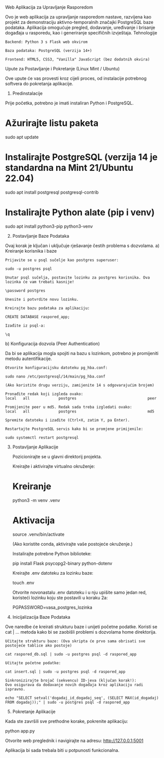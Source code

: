 Web Aplikacija za Upravljanje Rasporedom

Ovo je web aplikacija za upravljanje rasporedom nastave, razvijena kao projekt za demonstraciju aktivno-temporalnih značajki PostgreSQL baze podataka. Aplikacija omogućuje pregled, dodavanje, uređivanje i brisanje događaja u rasporedu, kao i generiranje specifičnih izvještaja.
Tehnologije

    Backend: Python 3 s Flask web okvirom

    Baza podataka: PostgreSQL (verzija 14+)

    Frontend: HTML5, CSS3, "Vanilla" JavaScript (bez dodatnih okvira)

Upute za Postavljanje i Pokretanje (Linux Mint / Ubuntu)

Ove upute će vas provesti kroz cijeli proces, od instalacije potrebnog softvera do pokretanja aplikacije.
1. Predinstalacije

Prije početka, potrebno je imati instaliran Python i PostgreSQL.

# Ažurirajte listu paketa
sudo apt update

# Instalirajte PostgreSQL (verzija 14 je standardna na Mint 21/Ubuntu 22.04)
sudo apt install postgresql postgresql-contrib

# Instalirajte Python alate (pip i venv)
sudo apt install python3-pip python3-venv

2. Postavljanje Baze Podataka

Ovaj korak je ključan i uključuje rješavanje čestih problema s dozvolama.
a) Kreiranje korisnika i baze

    Prijavite se u psql sučelje kao postgres superuser:

    sudo -u postgres psql

    Unutar psql sučelja, postavite lozinku za postgres korisnika. Ova lozinka će vam trebati kasnije!

    \password postgres

    Unesite i potvrdite novu lozinku.

    Kreirajte bazu podataka za aplikaciju:

    CREATE DATABASE raspored_app;

    Izađite iz psql-a:

    \q

b) Konfiguracija dozvola (Peer Authentication)

Da bi se aplikacija mogla spojiti na bazu s lozinkom, potrebno je promijeniti metodu autentifikacije.

    Otvorite konfiguracijsku datoteku pg_hba.conf:

    sudo nano /etc/postgresql/14/main/pg_hba.conf

    (Ako koristite drugu verziju, zamijenite 14 s odgovarajućim brojem)

    Pronađite redak koji izgleda ovako:
    local   all             postgres                                peer

    Promijenite peer u md5. Redak sada treba izgledati ovako:
    local   all             postgres                                md5

    Spremite datoteku i izađite (Ctrl+X, zatim Y, pa Enter).

    Restartajte PostgreSQL servis kako bi se promjene primijenile:

    sudo systemctl restart postgresql

3. Postavljanje Aplikacije

    Pozicionirajte se u glavni direktorij projekta.

    Kreirajte i aktivirajte virtualno okruženje:

    # Kreiranje
    python3 -m venv .venv

    # Aktivacija
    source .venv/bin/activate

    (Ako koristite conda, aktivirajte vaše postojeće okruženje.)

    Instalirajte potrebne Python biblioteke:

    pip install Flask psycopg2-binary python-dotenv

    Kreirajte .env datoteku za lozinku baze:

    touch .env

    Otvorite novonastalu .env datoteku i u nju upišite samo jedan red, koristeći lozinku koju ste postavili u koraku 2a:

    PGPASSWORD=vasa_postgres_lozinka

4. Inicijalizacija Baze Podataka

Ove naredbe će kreirati strukturu baze i unijeti početne podatke. Koristi se cat | ... metoda kako bi se zaobišli problemi s dozvolama home direktorija.

    Učitajte strukturu baze: (Ova skripta će prvo sama obrisati sve postojeće tablice ako postoje)

    cat raspored_db.sql | sudo -u postgres psql -d raspored_app

    Učitajte početne podatke:

    cat insert.sql | sudo -u postgres psql -d raspored_app

    Sinkronizirajte brojač (sekvencu) ID-jeva (ključan korak!):
    Ovo osigurava da dodavanje novih događaja kroz aplikaciju radi ispravno.

    echo "SELECT setval('dogadaj_id_dogadaj_seq', (SELECT MAX(id_dogadaj) FROM dogadaj));" | sudo -u postgres psql -d raspored_app

5. Pokretanje Aplikacije

Kada ste završili sve prethodne korake, pokrenite aplikaciju:

python app.py

Otvorite web preglednik i navigirajte na adresu: http://127.0.0.1:5001

Aplikacija bi sada trebala biti u potpunosti funkcionalna.
